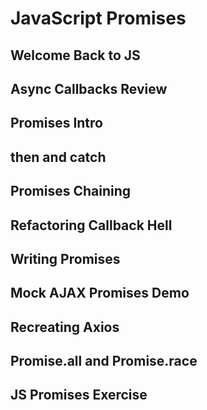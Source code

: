 # JavaScript Promises

## Welcome Back to JS

## Async Callbacks Review

## Promises Intro

## then and catch

## Promises Chaining

## Refactoring Callback Hell

## Writing Promises

## Mock AJAX Promises Demo

## Recreating Axios

## Promise.all and Promise.race

## JS Promises Exercise
